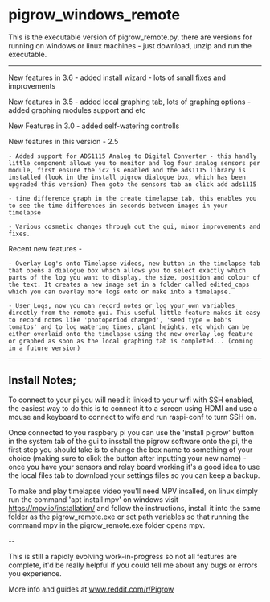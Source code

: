 # pigrow_windows_remote

This is the executable version of pigrow_remote.py, there are versions for running on windows or linux machines - just download, unzip and run the executable.

-------

New features in 3.6
     - added install wizard 
     - lots of small fixes and improvements

New features in 3.5
     - added local graphing tab, lots of graphing options
     - added graphing modules support and etc

New Features in 3.0 
     - added self-watering controlls 

New features in this version - 2.5

    - Added support for ADS1115 Analog to Digital Converter - this handly little component allows you to monitor and log four analog sensors per module, first ensure the ic2 is enabled and the ads1115 library is installed (look in the install pigrow dialogue box, which has been upgraded this version) Then goto the sensors tab an click add ads1115 

    - tine difference graph in the create timelapse tab, this enables you to see the time differences in seconds between images in your timelapse

    - Various cosmetic changes through out the gui, minor improvements and fixes.

Recent new features -

    - Overlay Log's onto Timelapse videos, new button in the timelapse tab that opens a dialogue box which allows you to select exactly which parts of the log you want to display, the size, position and colour of the text. It creates a new image set in a folder called edited_caps which you can overlay more logs onto or make into a timelapse. 

    - User Logs, now you can record notes or log your own variables directly from the remote gui. This useful little feature makes it easy to record notes like 'photoperiod changed', 'seed type = bob's tomatos' and to log watering times, plant heights, etc which can be either overlaid onto the timelapse using the new overlay log feature or graphed as soon as the local graphing tab is completed... (coming in a future version) 

-------

 Install Notes; 
 -------------

 To connect to your pi you will need it linked to your wifi with SSH enabled, the easiest way to do this is to connect it to a screen using HDMI and use a mouse and keyboard to connect to wife and run raspi-conf to turn SSH on. 

 Once connected to you raspbery pi you can use the 'install pigrow' button in the system tab of the gui to insstall the pigrow software onto the pi, the first step you should take is to change the box name to something of your choice (making sure to click the button after inputting your new name) - once you have your sensors and relay board working it's a good idea to use the local files tab to download your settings files so you can keep a backup.   


 To make and play timelapse video you'll need MPV insalled, on linux simply run the command 'apt install mpv' on windows visit https://mpv.io/installation/ and follow the instructions, install it into the same folder as the pigrow_remote.exe or set path variables so that running the command mpv in the pigrow_remote.exe folder opens mpv.


--

This is still a rapidly evolving work-in-progress so not all features are complete, it'd be really helpful if you could tell me about any bugs or errors you experience.   


  More info and guides at www.reddit.com/r/Pigrow 
  
  
